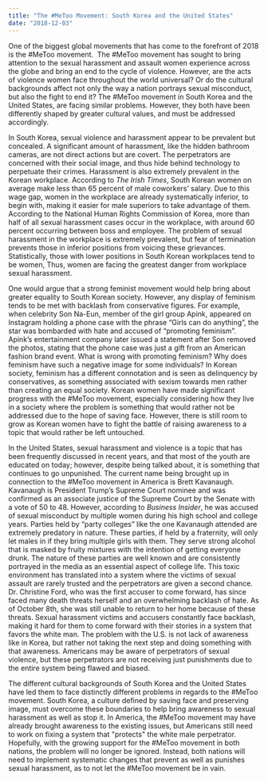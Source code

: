 ```yaml
---
title: "The #MeToo Movement: South Korea and the United States"
date: "2018-12-03"
---
```


One of the biggest global movements that has come to the forefront of 2018 is the #MeToo movement.  The #MeToo movement has sought to bring attention to the sexual harassment and assault women experience across the globe and bring an end to the cycle of violence. However, are the acts of violence women face throughout the world universal? Or do the cultural backgrounds affect not only the way a nation portrays sexual misconduct, but also the fight to end it? The #MeToo movement in South Korea and the United States, are facing similar problems. However, they both have been differently shaped by greater cultural values, and must be addressed accordingly.

In South Korea, sexual violence and harassment appear to be prevalent but concealed. A significant amount of harassment, like the hidden bathroom cameras, are not direct actions but are covert. The perpetrators are concerned with their social image, and thus hide behind technology to perpetuate their crimes. Harassment is also extremely prevalent in the Korean workplace. According to _The_ _Irish Times_, South Korean women on average make less than 65 percent of male coworkers’ salary. Due to this wage gap, women in the workplace are already systematically inferior, to begin with, making it easier for male superiors to take advantage of them. According to the National Human Rights Commission of Korea, more than half of all sexual harassment cases occur in the workplace, with around 60 percent occurring between boss and employee. The problem of sexual harassment in the workplace is extremely prevalent, but fear of termination prevents those in inferior positions from voicing these grievances. Statistically, those with lower positions in South Korean workplaces tend to be women, Thus, women are facing the greatest danger from workplace sexual harassment.

One would argue that a strong feminist movement would help bring about greater equality to South Korean society. However, any display of feminism tends to be met with backlash from conservative figures. For example, when celebrity Son Na-Eun, member of the girl group Apink, appeared on Instagram holding a phone case with the phrase “Girls can do anything”, the star was bombarded with hate and accused of “promoting feminism”. Apink’s entertainment company later issued a statement after Son removed the photos, stating that the phone case was just a gift from an American fashion brand event. What is wrong with promoting feminism? Why does feminism have such a negative image for some individuals? In Korean society, feminism has a different connotation and is seen as delinquency by conservatives, as something associated with sexism towards men rather than creating an equal society. Korean women have made significant progress with the #MeToo movement, especially considering how they live in a society where the problem is something that would rather not be addressed due to the hope of saving face. However, there is still room to grow as Korean women have to fight the battle of raising awareness to a topic that would rather be left untouched.

In the United States, sexual harassment and violence is a topic that has been frequently discussed in recent years, and that most of the youth are educated on today; however, despite being talked about, it is something that continues to go unpunished. The current name being brought up in connection to the #MeToo movement in America is Brett Kavanaugh. Kavanaugh is President Trump’s Supreme Court nominee and was confirmed as an associate justice of the Supreme Court by the Senate with a vote of 50 to 48. However, according to _Business Insider_, he was accused of sexual misconduct by multiple women during his high school and college years. Parties held by “party colleges” like the one Kavanaugh attended are extremely predatory in nature. These parties, if held by a fraternity, will only let males in if they bring multiple girls with them. They serve strong alcohol that is masked by fruity mixtures with the intention of getting everyone drunk. The nature of these parties are well known and are consistently portrayed in the media as an essential aspect of college life. This toxic environment has translated into a system where the victims of sexual assault are rarely trusted and the perpetrators are given a second chance. Dr. Christine Ford, who was the first accuser to come forward, has since faced many death threats herself and an overwhelming backlash of hate. As of October 8th, she was still unable to return to her home because of these threats. Sexual harassment victims and accusers constantly face backlash, making it hard for them to come forward with their stories in a system that favors the white man. The problem with the U.S. is not lack of awareness like in Korea, but rather not taking the next step and doing something with that awareness. Americans may be aware of perpetrators of sexual violence, but these perpetrators are not receiving just punishments due to the entire system being flawed and biased.

The different cultural backgrounds of South Korea and the United States have led them to face distinctly different problems in regards to the #MeToo movement. South Korea, a culture defined by saving face and preserving image, must overcome these boundaries to help bring awareness to sexual harassment as well as stop it. In America, the #MeToo movement may have already brought awareness to the existing issues, but Americans still need to work on fixing a system that "protects" the white male perpetrator. Hopefully, with the growing support for the #MeToo movement in both nations, the problem will no longer be ignored. Instead, both nations will need to implement systematic changes that prevent as well as punishes sexual harassment, as to not let the #MeToo movement be in vain.
